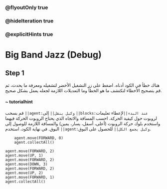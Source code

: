 ### @flyoutOnly true
### @hideIteration true
### @explicitHints true

# Big Band Jazz (Debug)

## Step 1
هناك خطأ في الكود أدناه. اضغط على زر التشغيل الأخضر لتشغيله ومعرفة ما يحدث، ثم قم بتصحيح الأخطاء لتكتشف ما هو الخطأ وما التعديلات اللازمة لجعله يعمل بشكل صحيح.

#### ~ tutorialhint  
قم بسحب ``||agent:وكيل ينقل||`` إلى ``||blocks:عند البدء||``لإعطاء تعليمات لروبوت حول كيفية الحركة. احسب
المسافة والاتجاه الذي يحتاج الروبوت الحركة فيهما واستخدم بلوك حركة الروبوت (أعلى، أسفل، يسار، يمين) والمسافة اللازمة للوصول إلى البوق. في نهاية الكود، استخدم
 ``||agent:وكيل يجمع الكل||`` للحصول على البوق.
```ghost
    agent.move(FORWARD, 0)
    agent.collectAll()
```
```template
agent.move(FORWARD, 2)
agent.move(UP, 1)
agent.move(FORWARD, 2)
agent.move(DOWN, 3)
agent.move(FORWARD, 2)
agent.move(UP, 2)
agent.move(FORWARD, 1)
agent.collectAll()
```
```package
```
